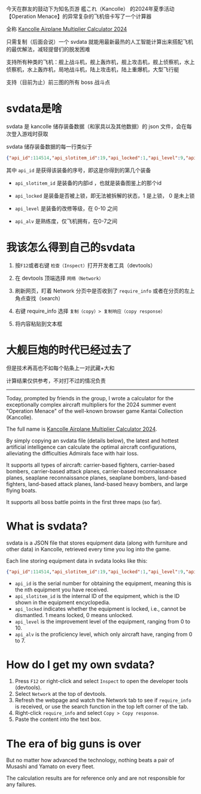 今天在群友的鼓动下为知名页游 艦これ（Kancolle） 的2024年夏季活动【Operation Menace】的异常复杂的飞机倍卡写了一个计算器

全称 [Kancolle Airplane Multiplier Calculator 2024](/KancolleAirplaneMultiplierCalculator2024.html)

只需复制（后面会说）一个 svdata 就能用最新最热的人工智能计算出来搭配飞机的最优解法，减轻提督们的脱发困难

支持所有种类的飞机：舰上战斗机，舰上轰炸机，舰上攻击机，舰上侦察机，水上侦察机，水上轰炸机，局地战斗机，陆上攻击机，陆上重爆机，大型飞行艇

支持（目前为止）前三图的所有 boss 战斗点

# svdata是啥
svdata 是 kancolle 储存装备数据（和家具以及其他数据）的 json 文件，会在每次登入游戏时获取

svdata 储存装备数据的每一行类似于 

```json
{"api_id":114514,"api_slotitem_id":19,"api_locked":1,"api_level":9,"api_alv":7}
```

其中 `api_id` 是获得该装备的序号，即这是你得到的第几个装备

- `api_slotitem_id` 是装备的内部id ，也就是装备图鉴上的那个id

- `api_locked` 是装备是否被上锁，即无法被拆解的状态，1 是上锁， 0 是未上锁

- `api_level` 是装备的改修等级，在 0-10 之间

- `api_alv` 是熟练度，仅飞机拥有，在0-7之间

# 我该怎么得到自己的svdata
1. 按`F12`或者右键 `检查（Inspect）`打开开发者工具（devtools）

2. 在 devtools 顶端选择 `网络（Network）`

3. 刷新网页，盯着 Network 分页中是否收到了 `require_info` 或者在分页的左上角点查找（search）

4. 右键 require_info 选择 `复制（copy）> 复制响应（copy response）`

5. 将内容粘贴到文本框

# 大舰巨炮的时代已经过去了
但是技术再高也不如每个贴条上一对武藏+大和

 计算结果仅供参考，不对打不过的情况负责

-------------------------------------------------

Today, prompted by friends in the group, I wrote a calculator for the exceptionally complex aircraft multipliers for the 2024 summer event "Operation Menace" of the well-known browser game Kantai Collection (Kancolle).

The full name is [Kancolle Airplane Multiplier Calculator 2024](/KancolleAirplaneMultiplierCalculator2024.html).

By simply copying an svdata file (details below), the latest and hottest artificial intelligence can calculate the optimal aircraft configurations, alleviating the difficulties Admirals face with hair loss.

It supports all types of aircraft: carrier-based fighters, carrier-based bombers, carrier-based attack planes, carrier-based reconnaissance planes, seaplane reconnaissance planes, seaplane bombers, land-based fighters, land-based attack planes, land-based heavy bombers, and large flying boats.

It supports all boss battle points in the first three maps (so far).

# What is svdata?
svdata is a JSON file that stores equipment data (along with furniture and other data) in Kancolle, retrieved every time you log into the game.

Each line storing equipment data in svdata looks like this:
```json
{"api_id":114514,"api_slotitem_id":19,"api_locked":1,"api_level":9,"api_alv":7}
```
- `api_id` is the serial number for obtaining the equipment, meaning this is the nth equipment you have received.
- `api_slotitem_id` is the internal ID of the equipment, which is the ID shown in the equipment encyclopedia.
- `api_locked` indicates whether the equipment is locked, i.e., cannot be dismantled. 1 means locked, 0 means unlocked.
- `api_level` is the improvement level of the equipment, ranging from 0 to 10.
- `api_alv` is the proficiency level, which only aircraft have, ranging from 0 to 7.

# How do I get my own svdata?
1. Press `F12` or right-click and select `Inspect` to open the developer tools (devtools).
2. Select `Network` at the top of devtools.
3. Refresh the webpage and watch the Network tab to see if `require_info` is received, or use the search function in the top left corner of the tab.
4. Right-click `require_info` and select `Copy > Copy response`.
5. Paste the content into the text box.

# The era of big guns is over
But no matter how advanced the technology, nothing beats a pair of Musashi and Yamato on every fleet.

 The calculation results are for reference only and are not responsible for any failures.

